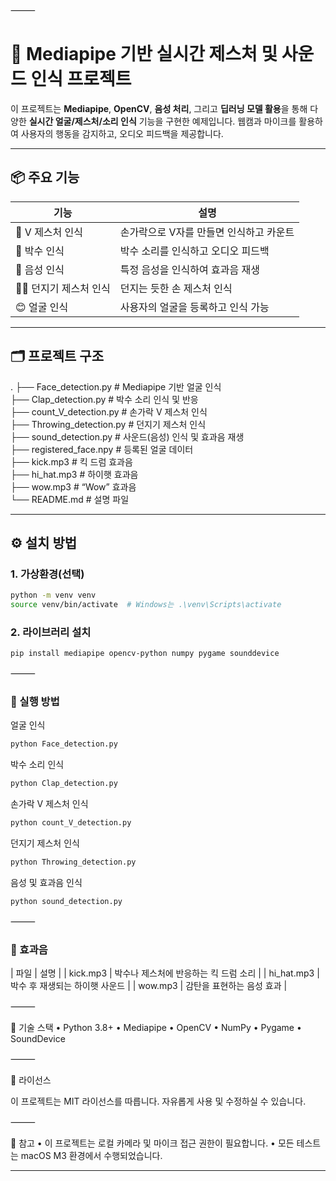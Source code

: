 ⸻


# 🧠 Mediapipe 기반 실시간 제스처 및 사운드 인식 프로젝트

이 프로젝트는 **Mediapipe**, **OpenCV**, **음성 처리**, 그리고 **딥러닝 모델 활용**을 통해 다양한 **실시간 얼굴/제스처/소리 인식** 기능을 구현한 예제입니다. 웹캠과 마이크를 활용하여 사용자의 행동을 감지하고, 오디오 피드백을 제공합니다.

---

## 📦 주요 기능

| 기능 | 설명 |
|------|------|
| 👋 V 제스처 인식 | 손가락으로 V자를 만들면 인식하고 카운트 |
| 🙌 박수 인식 | 박수 소리를 인식하고 오디오 피드백 |
| 💬 음성 인식 | 특정 음성을 인식하여 효과음 재생 |
| 🧍‍♂️ 던지기 제스처 인식 | 던지는 듯한 손 제스처 인식 |
| 😊 얼굴 인식 | 사용자의 얼굴을 등록하고 인식 가능 |

---

## 🗂️ 프로젝트 구조

.
├── Face_detection.py         # Mediapipe 기반 얼굴 인식   
├── Clap_detection.py         # 박수 소리 인식 및 반응   
├── count_V_detection.py      # 손가락 V 제스처 인식   
├── Throwing_detection.py     # 던지기 제스처 인식   
├── sound_detection.py        # 사운드(음성) 인식 및 효과음 재생   
├── registered_face.npy       # 등록된 얼굴 데이터   
├── kick.mp3                  # 킥 드럼 효과음   
├── hi_hat.mp3                # 하이햇 효과음   
├── wow.mp3                   # “Wow” 효과음   
└── README.md                 # 설명 파일   

---

## ⚙️ 설치 방법

### 1. 가상환경(선택)
```bash
python -m venv venv
source venv/bin/activate  # Windows는 .\venv\Scripts\activate
```

### 2. 라이브러리 설치
```bash
pip install mediapipe opencv-python numpy pygame sounddevice
```

⸻

### 🚀 실행 방법

얼굴 인식
```bash
python Face_detection.py
```

박수 소리 인식
```bash
python Clap_detection.py
```

손가락 V 제스처 인식
```bash
python count_V_detection.py
```

던지기 제스처 인식
```bash
python Throwing_detection.py
```

음성 및 효과음 인식
```bash
python sound_detection.py
```

⸻

### 🎵 효과음

| 파일 |	설명 |
| kick.mp3 | 박수나 제스처에 반응하는 킥 드럼 소리 |
| hi_hat.mp3 | 박수 후 재생되는 하이햇 사운드 |
| wow.mp3 | 감탄을 표현하는 음성 효과 |


⸻

🧠 기술 스택
	•	Python 3.8+
	•	Mediapipe
	•	OpenCV
	•	NumPy
	•	Pygame
	•	SoundDevice

⸻

📝 라이선스

이 프로젝트는 MIT 라이선스를 따릅니다. 자유롭게 사용 및 수정하실 수 있습니다.

⸻

📌 참고
	•	이 프로젝트는 로컬 카메라 및 마이크 접근 권한이 필요합니다.
	•	모든 테스트는 macOS M3 환경에서 수행되었습니다.

---
